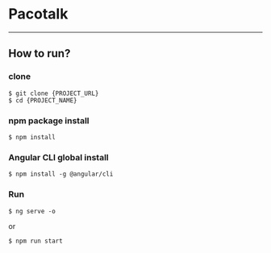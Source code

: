 # Pacotalk

---

## How to run?

### clone
```
$ git clone {PROJECT_URL}
$ cd {PROJECT_NAME}
```

### npm package install
```
$ npm install
```

### Angular CLI global install
```
$ npm install -g @angular/cli
```

### Run
```
$ ng serve -o
```

or

```
$ npm run start
```
